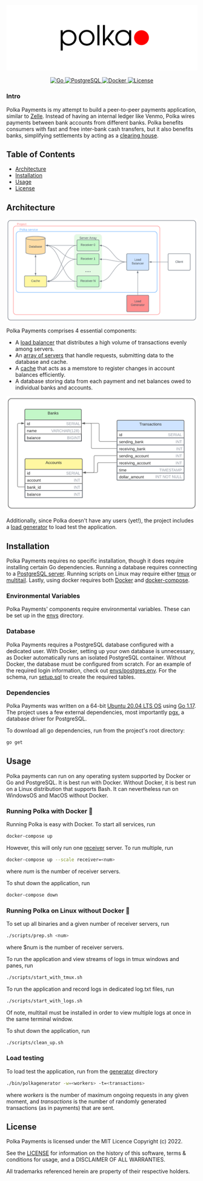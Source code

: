 <div align="center">
   <img alt="logo" src="files/logo.png">
</div>

<p align="center">
  <a href="https://go.dev/doc/go1.17">
    <img alt="Go" src="https://img.shields.io/badge/Go-1.17-lightblue">
  </a> 
  <a href="https://www.postgresql.org/docs/12/release-12-9.html">
    <img alt="PostgreSQL" src="https://img.shields.io/badge/PostgreSQL-12.9-green">
  </a> 
  <a href="https://docs.docker.com/engine/release-notes/">
    <img alt="Docker" src="https://img.shields.io/badge/Docker-20.10.12-blue">
  </a> 
  <a href="./LICENSE">
    <img alt="License" src="https://img.shields.io/badge/License-MIT-red">
  </a>
</p>

### Intro

Polka Payments is my attempt to build a peer-to-peer payments application, similar to [Zelle](https://www.zellepay.com/). Instead of having an internal ledger like Venmo, Polka wires payments between bank accounts from different banks. Polka benefits consumers with fast and free inter-bank cash transfers, but it also benefits banks, simplifying settlements by acting as a [clearing house](https://en.wikipedia.org/wiki/Clearing_house_(finance)).

## Table of Contents
- [Architecture](#Architecture)
- [Installation](#Installation)
- [Usage](#Usage)
- [License](#License)

## Architecture

<div align="center">
   <img alt="diagram" src="files/diagram2.png">
</div>

Polka Payments comprises 4 essential components: 
 - A [load balancer](./balancer/) that distributes a high volume of transactions evenly among servers.
 - An [array of servers](./receiver/) that handle requests, submitting data to the database and cache.
 - A [cache](./cache) that acts as a memstore to register changes in account balances efficiently. 
 - A database storing data from each payment and net balances owed to individual banks and accounts.

<div align="center">
   <img alt="schema" src="files/erd.png">
</div>

Additionally, since Polka doesn't have any users (yet!), the project includes a [load generator](https://github.com/sekerez/polka/tree/main/generator) to load test the application. 

## Installation

Polka Payments requires no specific installation, though it does require installing certain Go dependencies. Running a database requires connecting to a [PostgreSQL server](https://www.postgresql.org/). Running scripts on Linux may require either [tmux](https://github.com/tmux/tmux/wiki) or [multitail](https://www.vanheusden.com/multitail/). Lastly, using docker requires both [Docker](https://docs.docker.com/get-docker/) and [docker-compose](https://docs.docker.com/compose/install/).

### Environmental Variables

Polka Payments' components require environmental variables. These can be set up in the [envs](./envs) directory.

### Database

Polka Payments requires a PostgreSQL database configured with a dedicated user. With Docker, setting up your own database is unnecessary, as Docker automatically runs an isolated PostgreSQL container. Without Docker, the database must be configured from scratch. For an example of the required login information, check out [envs/postgres.env](https://github.com/sekerez/polka/blob/main/envs/postgres.env). For the schema, run [setup.sql](./sqlinit/setup.sql) to create the required tables. 

### Dependencies

Polka Payments was written on a 64-bit [Ubuntu 20.04 LTS OS](https://releases.ubuntu.com/20.04/) using [Go 1.17](https://go.dev/doc/go1.17). The project uses a few external dependencies, most importantly [pgx](https://github.com/jackc/pgx), a database driver for PostgreSQL.

To download all go dependencies, run from the project's root directory:
```bash
go get 
```

## Usage

Polka payments can run on any operating system supported by Docker or Go and PostgreSQL. It is best run with Docker. Without Docker, it is best run on a Linux distribution that supports Bash. It can nevertheless run on WindowsOS and MacOS without Docker. 

### Running Polka with Docker &#x1F433;

Running Polka is easy with Docker. To start all services, run
```bash
docker-compose up
```

However, this will only run one [receiver](./receiver/) server. To run multiple, run
```bash
docker-compose up --scale receiver=<num>
```
where *num* is the number of receiver servers.

To shut down the application, run
```bash
docker-compose down
```

### Running Polka on Linux without Docker &#128039;

To set up all binaries and a given number of receiver servers, run
```bash
./scripts/prep.sh <num>
```
where $num is the number of receiver servers.

To run the application and view streams of logs in tmux windows and panes, run
```bash
./scripts/start_with_tmux.sh
```

To run the application and record logs in dedicated log.txt files, run
```bash
./scripts/start_with_logs.sh
```
Of note, multitail must be installed in order to view multiple logs at once in the same terminal window.

To shut down the application, run
```bash
./scripts/clean_up.sh
```

### Load testing 

To load test the application, run from the [generator](./generator/) directory
```bash
./bin/polkagenerator -w=<workers> -t=<transactions>
```
where *workers* is the number of maximum ongoing requests in any given moment, and *transactions* is the number of randomly generated transactions (as in payments) that are sent. 

## License
Polka Payments is licensed under the MIT Licence Copyright (c) 2022.

See the [LICENSE](https://github.com/sekerez/polka/blob/main/LICENSE) for information on the history of this software, terms & conditions for usage, and a DISCLAIMER OF ALL WARRANTIES.

All trademarks referenced herein are property of their respective holders.

